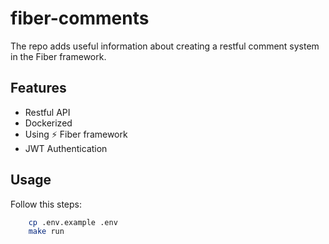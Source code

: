 # fiber-comments
The repo adds useful information about creating a restful comment system in the Fiber framework.

## Features
- Restful API
- Dockerized
- Using ⚡️ Fiber framework
- JWT Authentication

## Usage
Follow this steps:
```bash
    cp .env.example .env
    make run
```
